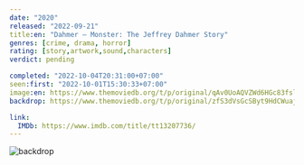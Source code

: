 ```yaml
---
date: "2020"
released: "2022-09-21"
title:en: "Dahmer – Monster: The Jeffrey Dahmer Story"
genres: [crime, drama, horror]
rating: [story,artwork,sound,characters]
verdict: pending

completed: "2022-10-04T20:31:00+07:00"
seen:first: "2022-10-01T15:30:33+07:00"
image:en: https://www.themoviedb.org/t/p/original/qAv0UoAQVZWd6HGc83fsli1aKmo.jpg
backdrop: https://www.themoviedb.org/t/p/original/zfS3dVsGcSByt9HdCWuajVzl9RQ.jpg

link:
  IMDb: https://www.imdb.com/title/tt13207736/
---
```


![backdrop](https://www.themoviedb.org/t/p/original/y3Y5INbgpttPTbgihgIa5mdUJqH.jpg)
